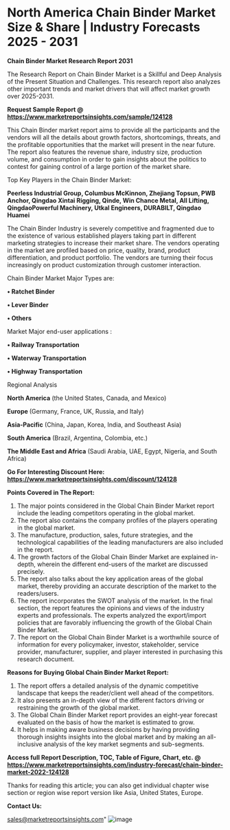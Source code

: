 # North America Chain Binder Market Size & Share | Industry Forecasts 2025 - 2031

<strong>Chain Binder Market Research Report 2031</strong>

The Research Report on Chain Binder Market is a Skillful and Deep Analysis of the Present Situation and Challenges. This research report also analyzes other important trends and market drivers that will affect market growth over 2025-2031.

<strong>Request Sample Report @ <a href=https://www.marketreportsinsights.com/sample/124128>https://www.marketreportsinsights.com/sample/124128</a></strong>

This Chain Binder market report aims to provide all the participants and the vendors will all the details about growth factors, shortcomings, threats, and the profitable opportunities that the market will present in the near future. The report also features the revenue share, industry size, production volume, and consumption in order to gain insights about the politics to contest for gaining control of a large portion of the market share.

Top Key Players in the Chain Binder Market:

<strong>Peerless Industrial Group, Columbus McKinnon, Zhejiang Topsun, PWB Anchor, Qingdao Xintai Rigging, Qinde, Win Chance Metal, All Lifting, QingdaoPowerful Machinery, Utkal Engineers, DURABILT, Qingdao Huamei</strong>

The Chain Binder Industry is severely competitive and fragmented due to the existence of various established players taking part in different marketing strategies to increase their market share. The vendors operating in the market are profiled based on price, quality, brand, product differentiation, and product portfolio. The vendors are turning their focus increasingly on product customization through customer interaction.

Chain Binder Market Major Types are:

<strong>• Ratchet Binder

• Lever Binder

• Others</strong>

Market Major end-user applications :

<strong>• Railway Transportation

• Waterway Transportation

• Highway Transportation</strong>

Regional Analysis

</u><strong><b>North America</b></strong> (the United States, Canada, and Mexico)

<strong><b>Europe </b></strong>(Germany, France, UK, Russia, and Italy)

<strong><b>Asia-Pacific</b></strong> (China, Japan, Korea, India, and Southeast Asia)

<strong><b>South America</b></strong> (Brazil, Argentina, Colombia, etc.)

<strong><b>The Middle East and Africa</b></strong> (Saudi Arabia, UAE, Egypt, Nigeria, and South Africa)

<strong>Go For Interesting Discount Here: <a href=https://www.marketreportsinsights.com/discount/124128>https://www.marketreportsinsights.com/discount/124128</a></strong>

<strong>Points Covered in The Report:</strong>
<ol>
  <li>The major points considered in the Global Chain Binder Market report include the leading competitors operating in the global market.</li>
  <li>The report also contains the company profiles of the players operating in the global market.</li>
  <li>The manufacture, production, sales, future strategies, and the technological capabilities of the leading manufacturers are also included in the report.</li>
  <li>The growth factors of the Global Chain Binder Market are explained in-depth, wherein the different end-users of the market are discussed precisely.</li>
  <li>The report also talks about the key application areas of the global market, thereby providing an accurate description of the market to the readers/users.</li>
  <li>The report incorporates the SWOT analysis of the market. In the final section, the report features the opinions and views of the industry experts and professionals. The experts analyzed the export/import policies that are favorably influencing the growth of the Global Chain Binder Market.</li>
  <li>The report on the Global Chain Binder Market is a worthwhile source of information for every policymaker, investor, stakeholder, service provider, manufacturer, supplier, and player interested in purchasing this research document.</li>
</ol>
<strong>Reasons for Buying Global Chain Binder Market Report:</strong>

<ol>
  <li>The report offers a detailed analysis of the dynamic competitive landscape that keeps the reader/client well ahead of the competitors.</li>
  <li>It also presents an in-depth view of the different factors driving or restraining the growth of the global market.</li>
  <li>The Global Chain Binder Market report provides an eight-year forecast evaluated on the basis of how the market is estimated to grow.</li>
  <li>It helps in making aware business decisions by having providing thorough insights insights into the global market and by making an all-inclusive analysis of the key market segments and sub-segments.</li>
</ol>
<strong>Access full Report Description, TOC, Table of Figure, Chart, etc. @ <a href=https://www.marketreportsinsights.com/industry-forecast/chain-binder-market-2022-124128>https://www.marketreportsinsights.com/industry-forecast/chain-binder-market-2022-124128</a></strong>


Thanks for reading this article; you can also get individual chapter wise section or region wise report version like Asia, United States, Europe.

<strong>Contact Us:</strong>

sales@marketreportsinsights.com"
![image](https://github.com/user-attachments/assets/d033291b-4b64-4b9c-9cf7-c321990e901c)
